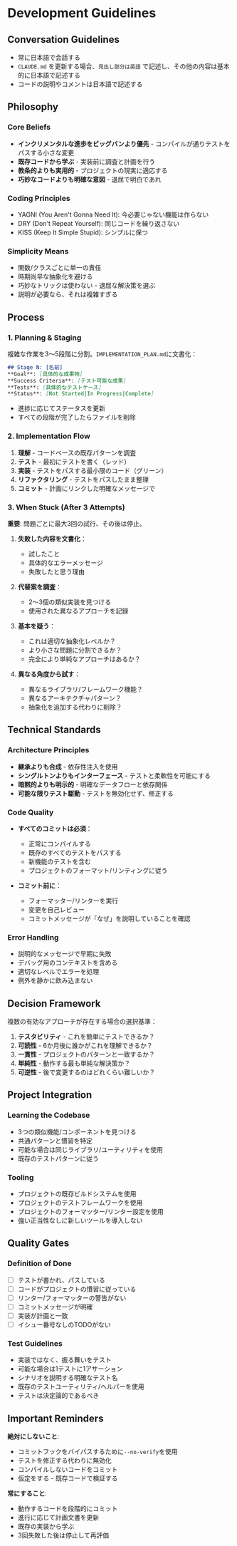 # Development Guidelines

## Conversation Guidelines

- 常に日本語で会話する
- `CLAUDE.md` を更新する場合、`見出し部分は英語` で記述し、その他の内容は基本的に日本語で記述する
- コードの説明やコメントは日本語で記述する

## Philosophy

### Core Beliefs

- **インクリメンタルな進歩をビッグバンより優先** - コンパイルが通りテストをパスする小さな変更
- **既存コードから学ぶ** - 実装前に調査と計画を行う
- **教条的よりも実用的** - プロジェクトの現実に適応する
- **巧妙なコードよりも明確な意図** - 退屈で明白であれ

### Coding Principles

- YAGNI (You Aren't Gonna Need It): 今必要じゃない機能は作らない
- DRY (Don't Repeat Yourself): 同じコードを繰り返さない
- KISS (Keep It Simple Stupid): シンプルに保つ

### Simplicity Means

- 関数/クラスごとに単一の責任
- 時期尚早な抽象化を避ける
- 巧妙なトリックは使わない - 退屈な解決策を選ぶ
- 説明が必要なら、それは複雑すぎる

## Process

### 1. Planning & Staging

複雑な作業を3〜5段階に分割。`IMPLEMENTATION_PLAN.md`に文書化：

```markdown
## Stage N: [名前]
**Goal**: [具体的な成果物]
**Success Criteria**: [テスト可能な成果]
**Tests**: [具体的なテストケース]
**Status**: [Not Started|In Progress|Complete]
```
- 進捗に応じてステータスを更新
- すべての段階が完了したらファイルを削除

### 2. Implementation Flow

1. **理解** - コードベースの既存パターンを調査
2. **テスト** - 最初にテストを書く（レッド）
3. **実装** - テストをパスする最小限のコード（グリーン）
4. **リファクタリング** - テストをパスしたまま整理
5. **コミット** - 計画にリンクした明確なメッセージで

### 3. When Stuck (After 3 Attempts)

**重要**: 問題ごとに最大3回の試行、その後は停止。

1. **失敗した内容を文書化**：
   - 試したこと
   - 具体的なエラーメッセージ
   - 失敗したと思う理由

2. **代替案を調査**：
   - 2〜3個の類似実装を見つける
   - 使用された異なるアプローチを記録

3. **基本を疑う**：
   - これは適切な抽象化レベルか？
   - より小さな問題に分割できるか？
   - 完全により単純なアプローチはあるか？

4. **異なる角度から試す**：
   - 異なるライブラリ/フレームワーク機能？
   - 異なるアーキテクチャパターン？
   - 抽象化を追加する代わりに削除？

## Technical Standards

### Architecture Principles

- **継承よりも合成** - 依存性注入を使用
- **シングルトンよりもインターフェース** - テストと柔軟性を可能にする
- **暗黙的よりも明示的** - 明確なデータフローと依存関係
- **可能な限りテスト駆動** - テストを無効化せず、修正する

### Code Quality

- **すべてのコミットは必須**：
  - 正常にコンパイルする
  - 既存のすべてのテストをパスする
  - 新機能のテストを含む
  - プロジェクトのフォーマット/リンティングに従う

- **コミット前に**：
  - フォーマッター/リンターを実行
  - 変更を自己レビュー
  - コミットメッセージが「なぜ」を説明していることを確認

### Error Handling

- 説明的なメッセージで早期に失敗
- デバッグ用のコンテキストを含める
- 適切なレベルでエラーを処理
- 例外を静かに飲み込まない

## Decision Framework

複数の有効なアプローチが存在する場合の選択基準：

1. **テスタビリティ** - これを簡単にテストできるか？
2. **可読性** - 6か月後に誰かがこれを理解できるか？
3. **一貫性** - プロジェクトのパターンと一致するか？
4. **単純性** - 動作する最も単純な解決策か？
5. **可逆性** - 後で変更するのはどれくらい難しいか？

## Project Integration

### Learning the Codebase

- 3つの類似機能/コンポーネントを見つける
- 共通パターンと慣習を特定
- 可能な場合は同じライブラリ/ユーティリティを使用
- 既存のテストパターンに従う

### Tooling

- プロジェクトの既存ビルドシステムを使用
- プロジェクトのテストフレームワークを使用
- プロジェクトのフォーマッター/リンター設定を使用
- 強い正当性なしに新しいツールを導入しない

## Quality Gates

### Definition of Done

- [ ] テストが書かれ、パスしている
- [ ] コードがプロジェクトの慣習に従っている
- [ ] リンター/フォーマッターの警告がない
- [ ] コミットメッセージが明確
- [ ] 実装が計画と一致
- [ ] イシュー番号なしのTODOがない

### Test Guidelines

- 実装ではなく、振る舞いをテスト
- 可能な場合は1テストに1アサーション
- シナリオを説明する明確なテスト名
- 既存のテストユーティリティ/ヘルパーを使用
- テストは決定論的であるべき

## Important Reminders

**絶対にしないこと**:
- コミットフックをバイパスするために`--no-verify`を使用
- テストを修正する代わりに無効化
- コンパイルしないコードをコミット
- 仮定をする - 既存コードで検証する

**常にすること**:
- 動作するコードを段階的にコミット
- 進行に応じて計画文書を更新
- 既存の実装から学ぶ
- 3回失敗した後は停止して再評価
